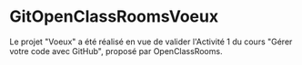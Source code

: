 # GitOpenClassRoomsVoeux
 Le projet "Voeux" a été réalisé en vue de valider l'Activité 1 du cours "Gérer votre code avec GitHub",  proposé par OpenClassRooms.

